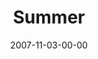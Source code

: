 ---
layout: message
category: message
series: "Seasons"
title: "Summer"
date: 2007-11-03-00-00
message_id: 464
audio: "http://s3.amazonaws.com/crossroads-media/media/legacy/mp3/Seasons_04_Summer_11_04_07_Brian_Tome.mp3"
audio-duration: "37:51"
explicit: "N"
---